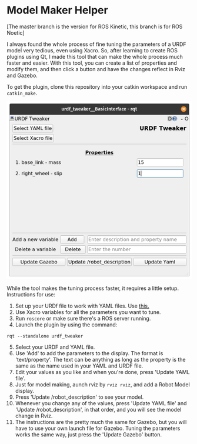 # Model Maker Helper

[The master branch is the version for ROS Kinetic, this branch is for ROS Noetic]

I always found the whole process of fine tuning the parameters of a URDF model very tedious, even using Xacro. So, after learning to create ROS plugins using Qt, I made this tool that can make the whole process much faster and easier. With this tool, you can create a list of properties and modify them, and then click a button and have the changes reflect in Rviz and Gazebo. 

To get the plugin, clone this repository into your catkin workspace and run `catkin_make`. 

![Plugin window](resource/urdftweaker.png "Plugin window")

While the tool makes the tuning process faster, it requires a little setup. Instructions for use:
1. Set up your URDf file to work with YAML files. Use [this.](http://wiki.ros.org/xacro#YAML_support)
2. Use Xacro variables for all the parameters you want to tune. 
3. Run `roscore` or make sure there's a ROS server running. 
4. Launch the plugin by using the command:
```
rqt --standalone urdf_tweaker
```
5. Select your URDF and YAML file.
6. Use 'Add' to add the parameters to the display. The format is 'text/property'. The text can be anything as long as the property is the same as the name used in your YAML and URDF file. 
7. Edit your values as you like and when you're done, press 'Update YAML file'.
8. Just for model making, aunch rviz by `rviz rviz`, and add a Robot Model display. 
9. Press 'Update /robot_description' to see your model. 
10. Whenever you change any of the values, press 'Update YAML file' and 'Update /robot_description', in that order, and you will see the model change in Rviz. 
11. The instructions are the pretty much the same for Gazebo, but you will have to use your own launch file for Gazebo. Tuning the parameters works the same way, just press the 'Update Gazebo' button. 
